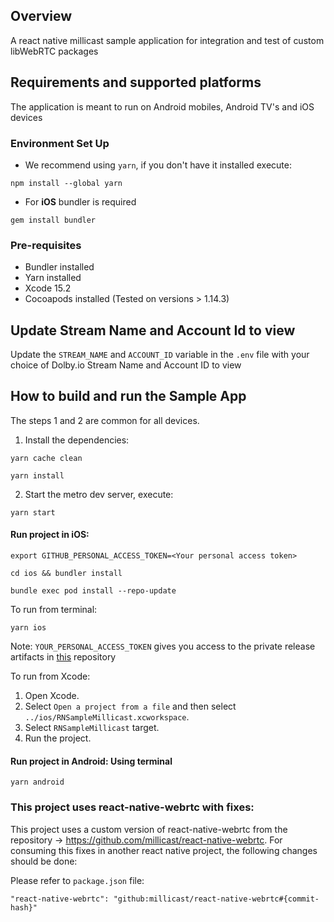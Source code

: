 ## Overview

A react native millicast sample application for integration and test of custom libWebRTC packages

## Requirements and supported platforms

The application is meant to run on Android mobiles, Android TV's and iOS devices

### Environment Set Up

- We recommend using `yarn`, if you don't have it installed execute:

```
npm install --global yarn
```

- For **iOS** bundler is required

```
gem install bundler
```

### Pre-requisites

- Bundler installed
- Yarn installed
- Xcode 15.2
- Cocoapods installed (Tested on versions > 1.14.3)

## Update Stream Name and Account Id to view

Update the `STREAM_NAME` and `ACCOUNT_ID` variable in the `.env` file with your choice of Dolby.io Stream Name and Account ID to view

## How to build and run the Sample App

The steps 1 and 2 are common for all devices.

1. Install the dependencies:

```
yarn cache clean

yarn install
```

2. Start the metro dev server, execute:

```
yarn start
```

#### Run project in iOS:

```
export GITHUB_PERSONAL_ACCESS_TOKEN=<Your personal access token>

cd ios && bundler install

bundle exec pod install --repo-update
```

To run from terminal:

```
yarn ios
```

Note: `YOUR_PERSONAL_ACCESS_TOKEN` gives you access to the private release artifacts in [this](https://github.com/millicast/libwebrtc-react-native/releases) repository

To run from Xcode:

1. Open Xcode.
2. Select `Open a project from a file` and then select `../ios/RNSampleMillicast.xcworkspace`.
3. Select `RNSampleMillicast` target.
4. Run the project.

#### Run project in Android: Using terminal

```
yarn android
```

### This project uses react-native-webrtc with fixes:

This project uses a custom version of react-native-webrtc from the repository -> https://github.com/millicast/react-native-webrtc.
For consuming this fixes in another react native project, the following changes should be done:

Please refer to `package.json` file:

```
"react-native-webrtc": "github:millicast/react-native-webrtc#{commit-hash}"

```
